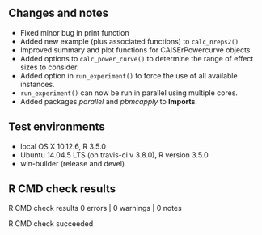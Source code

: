 ## Changes and notes
* Fixed minor bug in print function
* Added new example (plus associated functions) to `calc_nreps2()`
* Improved summary and plot functions for CAISErPowercurve objects
* Added options to `calc_power_curve()` to determine the range of effect sizes to consider.
* Added option in `run_experiment()` to force the use of all available instances.
* `run_experiment()` can now be run in parallel using multiple cores.
* Added packages _parallel_ and _pbmcapply_ to **Imports**.

## Test environments
* local OS X 10.12.6, R 3.5.0
* Ubuntu 14.04.5 LTS (on travis-ci v 3.8.0), R version 3.5.0
* win-builder (release and devel)

## R CMD check results
R CMD check results
0 errors | 0 warnings | 0 notes

R CMD check succeeded
